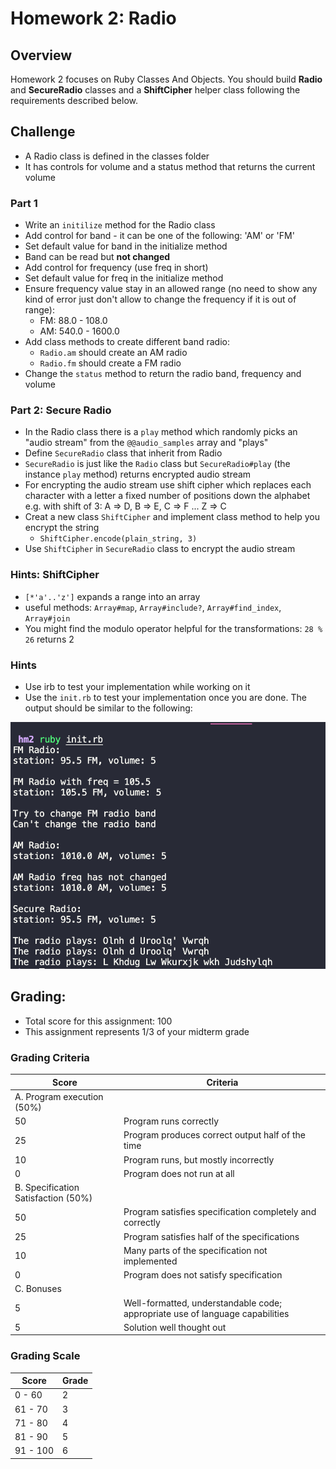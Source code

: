# Homework 2: Radio

## Overview

Homework 2 focuses on Ruby Classes And Objects. You should build **Radio** and **SecureRadio** classes and a **ShiftCipher** helper class following the requirements described below.

## Challenge

- A Radio class is defined in the classes folder
- It has controls for volume and a status method that returns the current volume

### Part 1

- Write an `initilize` method for the Radio class
- Add control for band - it can be one of the following: 'AM' or 'FM'
- Set default value for band in the initialize method
- Band can be read but **not changed**
- Add control for frequency (use freq in short)
- Set default value for freq in the initialize method
- Ensure frequency value stay in an allowed range (no need to show any kind of error just don't allow to change the frequency if it is out of range):
    - FM: 88.0 - 108.0
    - AM: 540.0 - 1600.0
- Add class methods to create different band radio:
    - `Radio.am` should create an AM radio
    - `Radio.fm` should create a FM radio
- Change the `status` method to return the radio band, frequency and volume

### Part 2: Secure Radio

- In the Radio class there is a `play` method which randomly picks an "audio stream" from the `@@audio_samples` array and "plays"
- Define `SecureRadio` class that inherit from Radio
- `SecureRadio` is just like the `Radio` class but `SecureRadio#play` (the instance `play` method) returns encrypted audio stream 
- For encrypting the audio stream use shift cipher which replaces each character with a letter a fixed number of positions down the alphabet<br>
e.g. with shift of 3: A => D, B => E, C => F ... Z => C
- Creat a new class `ShiftCipher` and implement class method to help you encrypt the string
    - `ShiftCipher.encode(plain_string, 3)`
- Use `ShiftCipher` in `SecureRadio` class to encrypt the audio stream

### Hints: ShiftCipher

- `[*'a'..'z']` expands a range into an array
- useful methods: `Array#map`, `Array#include?`, `Array#find_index`, `Array#join`
- You might find the modulo operator helpful for the transformations: `28 % 26` returns 2

### Hints

- Use irb to test your implementation while working on it
- Use the `init.rb` to test your implementation once you are done. The output should be similar to the following:


![Output](output.png)

## Grading: 
 - Total score for this assignment: 100
 - This assignment represents 1/3 of your midterm grade

### Grading Criteria

| Score       | Criteria    |
| ----------- | ----------- |
| A. Program execution (50%) |
| 50    | Program runs correctly |
| 25    | Program produces correct output half of the time |
| 10    | Program runs, but mostly incorrectly |
| 0     | Program does not run at all |
| B. Specification Satisfaction (50%) |
| 50    | Program satisfies specification completely and correctly|
| 25    | Program satisfies half of the specifications|
| 10    | Many parts of the specification not implemented 
| 0     | Program does not satisfy specification |
| C. Bonuses |
| 5     | Well-formatted, understandable code; appropriate use of language capabilities |
| 5     | Solution well thought out |    

### Grading Scale

| Score       | Grade       |
| ----------- | ----------- |
| 0 - 60 | 2 |
| 61 - 70 | 3 |
| 71 - 80 | 4 |
| 81 - 90 | 5 |
| 91 - 100 | 6 |  
<br>
<br>
<br>

